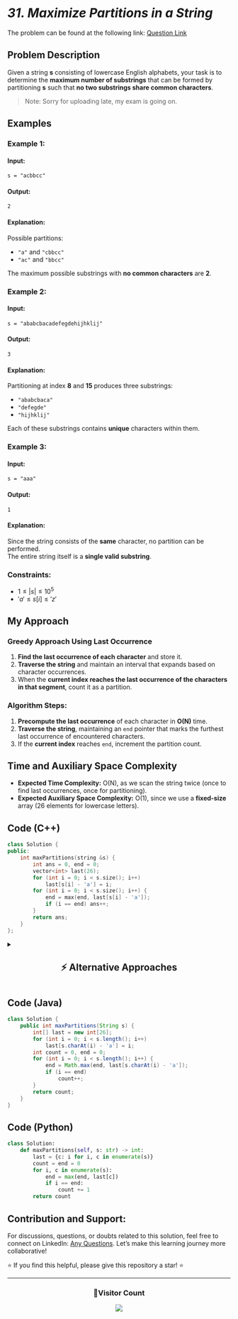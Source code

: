 # _31. Maximize Partitions in a String_

The problem can be found at the following link: [Question Link](https://www.geeksforgeeks.org/problems/maximize-partitions-in-a-string/1)

## **Problem Description**

Given a string **s** consisting of lowercase English alphabets, your task is to determine the **maximum number of substrings** that can be formed by partitioning **s** such that **no two substrings share common characters**.

> Note: Sorry for uploading late, my exam is going on.

## **Examples**

### **Example 1:**

#### **Input:**

```plaintext
s = "acbbcc"
```

#### **Output:**

```plaintext
2
```

#### **Explanation:**

Possible partitions:

- `"a"` and `"cbbcc"`
- `"ac"` and `"bbcc"`

The maximum possible substrings with **no common characters** are **2**.

### **Example 2:**

#### **Input:**

```plaintext
s = "ababcbacadefegdehijhklij"
```

#### **Output:**

```plaintext
3
```

#### **Explanation:**

Partitioning at index **8** and **15** produces three substrings:

- `"ababcbaca"`
- `"defegde"`
- `"hijhklij"`

Each of these substrings contains **unique** characters within them.

### **Example 3:**

#### **Input:**

```plaintext
s = "aaa"
```

#### **Output:**

```plaintext
1
```

#### **Explanation:**

Since the string consists of the **same** character, no partition can be performed.  
The entire string itself is a **single valid substring**.

### **Constraints:**

- $1 \leq |s| \leq 10^5$
- $'a' \leq s[i] \leq 'z'$

## **My Approach**

### **Greedy Approach Using Last Occurrence**

1. **Find the last occurrence of each character** and store it.
2. **Traverse the string** and maintain an interval that expands based on character occurrences.
3. When the **current index reaches the last occurrence of the characters in that segment**, count it as a partition.

### **Algorithm Steps:**

1. **Precompute the last occurrence** of each character in **O(N)** time.
2. **Traverse the string**, maintaining an `end` pointer that marks the furthest last occurrence of encountered characters.
3. If the **current index** reaches `end`, increment the partition count.

## **Time and Auxiliary Space Complexity**

- **Expected Time Complexity:** O(N), as we scan the string twice (once to find last occurrences, once for partitioning).
- **Expected Auxiliary Space Complexity:** O(1), since we use a **fixed-size** array (26 elements for lowercase letters).

## **Code (C++)**

```cpp
class Solution {
public:
    int maxPartitions(string &s) {
        int ans = 0, end = 0;
        vector<int> last(26);
        for (int i = 0; i < s.size(); i++)
            last[s[i] - 'a'] = i;
        for (int i = 0; i < s.size(); i++) {
            end = max(end, last[s[i] - 'a']);
            if (i == end) ans++;
        }
        return ans;
    }
};
```

<details>
<summary><h2 align="center">⚡ Alternative Approaches</h2></summary>

## 📊 **2️⃣ Interval Merging Approach**

#### **Algorithm Steps:**

1. **Preprocess:** For each character, record its first and last occurrence in the string.
2. **Interval Creation:** Create intervals \([first, last]\) for each character that appears.
3. **Merge Intervals:** Sort these intervals by their starting index and merge overlapping intervals. Each merged interval represents a valid partition.

```cpp
class Solution {
public:
    int maxPartitions(string &s) {
        vector<pair<int, int>> intervals;
        vector<int> first(26, s.size()), last(26, -1);
        for (int i = 0; i < s.size(); i++) {
            int idx = s[i] - 'a';
            first[idx] = min(first[idx], i);
            last[idx] = i;
        }
        for (int i = 0; i < 26; i++) {
            if (last[i] != -1)
                intervals.push_back({first[i], last[i]});
        }
        sort(intervals.begin(), intervals.end());
        int count = 0, start = intervals[0].first, end = intervals[0].second;
        for (int i = 1; i < intervals.size(); i++) {
            if (intervals[i].first > end) {
                count++;
                start = intervals[i].first;
                end = intervals[i].second;
            } else {
                end = max(end, intervals[i].second);
            }
        }
        return count + 1;
    }
};
```

#### 📝 **Complexity Analysis:**

- ✅ **Time Complexity:** O(N + K log K)
  - O(N) for scanning the string (where N is the string length)
  - O(K log K) for sorting intervals (with at most K = 26 intervals)
- ✅ **Space Complexity:** O(K) – Uses extra space for intervals (K is constant, at most 26).

🔹 **Pros:** Visualizes problem as merging intervals.  
🔹 **Cons:** Requires sorting, making it slightly slower than the greedy approach.

#### ✅ **Why This Approach?**

This method visualizes the problem as merging intervals, making it easier to understand the segmentation of the string, especially for conceptual clarity.

## 🔁 **3️⃣ First & Last Occurrence Approach**

#### **Algorithm Steps:**

1. **Record Occurrences:** Use two arrays to store the first and last occurrences of each character.
2. **Greedy Partitioning:** Traverse the string and update the partition end using the last occurrence of each character. When the current index equals the partition end, a partition is identified.

```cpp
class Solution {
public:
    int maxPartitions(string &s) {
        vector<int> first(26, -1), last(26, -1);
        for (int i = 0; i < s.size(); i++) {
            int idx = s[i] - 'a';
            if (first[idx] == -1)
                first[idx] = i;
            last[idx] = i;
        }
        int count = 0, end = 0;
        for (int i = 0; i < s.size(); i++) {
            end = max(end, last[s[i] - 'a']);
            if (i == end)
                count++;
        }
        return count;
    }
};
```

#### 📝 **Complexity Analysis:**

- ✅ **Time Complexity:** O(N) – Single pass for recording occurrences and one pass for partitioning.
- ✅ **Space Complexity:** O(1) – Fixed-size arrays (26 elements each) are used.

🔹 **Pros:** Fastest approach, minimal space usage.  
🔹 **Cons:** Needs careful index management.

#### ✅ **Why This Approach?**

It leverages the concept of last occurrence effectively to decide partitions with minimal extra space and linear runtime.

### 🆚 **Comparison of Approaches**

| **Approach**                     | ⏱️ **Time Complexity** | 🗂️ **Space Complexity** | ✅ **Pros**                                       | ⚠️ **Cons**                             |
| -------------------------------- | ---------------------- | ----------------------- | ------------------------------------------------- | --------------------------------------- |
| Greedy (Optimized)               | 🟢 O(N)                | 🟢 O(1)                 | Best performance, straightforward implementation. | Requires careful management of indices. |
| Interval Merging Approach        | 🟢 O(N + K log K)      | 🟢 O(K)                 | Intuitive by visualizing partitions as intervals. | Slightly more code due to sorting.      |
| First & Last Occurrence Approach | 🟢 O(N)                | 🟢 O(1)                 | Simple and efficient with minimal extra space.    | Similar to the greedy approach.         |

✅ **Best Choice?**

- **For best performance:** Use the **Greedy Approach (O(N), O(1))**.
- **For conceptual clarity:** Use the **Interval Merging Approach**.
- **For a structured solution:** Use **First & Last Occurrence Approach**.

</details>

## **Code (Java)**

```java
class Solution {
    public int maxPartitions(String s) {
        int[] last = new int[26];
        for (int i = 0; i < s.length(); i++)
            last[s.charAt(i) - 'a'] = i;
        int count = 0, end = 0;
        for (int i = 0; i < s.length(); i++) {
            end = Math.max(end, last[s.charAt(i) - 'a']);
            if (i == end)
                count++;
        }
        return count;
    }
}
```

## **Code (Python)**

```python
class Solution:
    def maxPartitions(self, s: str) -> int:
        last = {c: i for i, c in enumerate(s)}
        count = end = 0
        for i, c in enumerate(s):
            end = max(end, last[c])
            if i == end:
                count += 1
        return count
```

## **Contribution and Support:**

For discussions, questions, or doubts related to this solution, feel free to connect on LinkedIn: [Any Questions](https://www.linkedin.com/in/patel-hetkumar-sandipbhai-8b110525a/). Let’s make this learning journey more collaborative!

⭐ If you find this helpful, please give this repository a star! ⭐

---

<div align="center">
  <h3><b>📍Visitor Count</b></h3>
</div>

<p align="center">
  <img src="https://profile-counter.glitch.me/Hunterdii/count.svg" />
</p>
